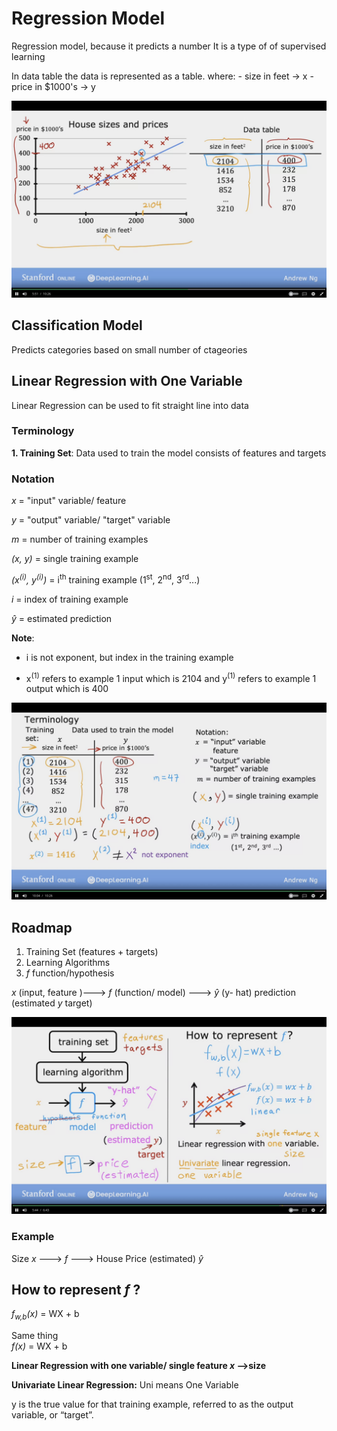 # Regression Model

Regression model, because it predicts a number
It is a type of of supervised learning

In data table the data is represented as a table.
where:
    - size in feet  -> x
    - price in $1000's -> y

![image of Unsupervised Learning](images/Regression-Model.png)

## Classification Model

Predicts categories based on small number of ctageories

## Linear Regression with One Variable

Linear Regression can be used to fit straight line into data

### Terminology

**1. Training Set**: Data used to train the model consists of features and targets

### Notation

_x_ = "input" variable/ feature

_y_ = "output" variable/ "target" variable

_m_ = number of training examples

_(x, y)_ = single training example

_(x<sup>(i)</sup>, y<sup>(i)</sup>)_ = i<sup>th</sup> training example (1<sup>st</sup>, 2<sup>nd</sup>, 3<sup>rd</sup>...)

_i_ = index of training example

_ŷ_ = estimated prediction

**Note**:
* i is not exponent, but index in the training example

* x<sup>(1)</sup> refers to example 1 input which is 2104
and y<sup>(1)</sup> refers to example 1 output which is 400

![image of Terminology](images/Terminology.png)

## Roadmap

1. Training Set (features + targets)
2. Learning Algorithms
3. _f_  function/hypothesis

_x_ (input, feature )---> _f_ (function/ model) ---> _ŷ_ (y- hat) prediction (estimated _y_ target)

![image of Training Graph](images/Training-Graph.png)

### Example

Size _x_ ---> _f_ --->  House Price (estimated) _ŷ_

## How to represent _f_ ?

_f<sub>w,b</sub>(x)_ = WX + b

Same thing
</br>
_f(x)_ = WX + b

**Linear Regression with one variable/ single feature _x_ -->size**

**Univariate Linear Regression:** Uni means One Variable

y is the true value for that training example, referred to as the output variable, or “target”.

